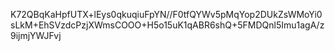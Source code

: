 K72QBqKaHpfUTX+lEys0qkuqiuFpYN//F0tfQYWv5pMqYop2DUkZsWMoYi0sLkM+EhSVzdcPzjXWmsCOOO+H5o15uK1qABR6shQ+5FMDQnl5Imu1agA/z9ijmjYWJFvj
